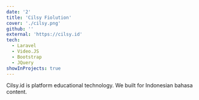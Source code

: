 ```yaml
---
date: '2'
title: 'Cilsy Fiolution'
cover: './cilsy.png'
github: ''
external: 'https://cilsy.id'
tech:
  - Laravel
  - Video.JS
  - Bootstrap
  - JQuery
showInProjects: true
---
```


Cilsy.id is platform educational technology. We built for Indonesian bahasa content. 
